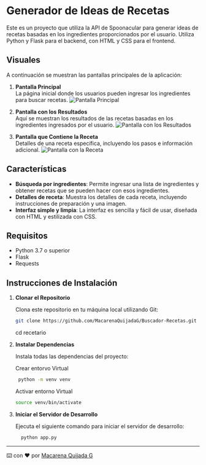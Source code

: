 # Generador de Ideas de Recetas 

Este es un proyecto que utiliza la API de Spoonacular para generar ideas de recetas basadas en los ingredientes proporcionados por el usuario. Utiliza Python y Flask para el backend, con HTML y CSS para el frontend.

## Visuales

A continuación se muestran las pantallas principales de la aplicación:

1. **Pantalla Principal**  
   La página inicial donde los usuarios pueden ingresar los ingredientes para buscar recetas.
   ![Pantalla Principal](https://github.com/user-attachments/assets/391695d3-5b34-4484-ae12-8c198d008ef6)

2. **Pantalla con los Resultados**  
   Aquí se muestran los resultados de las recetas basadas en los ingredientes ingresados por el usuario.
   ![Pantalla con los Resultados](https://github.com/user-attachments/assets/5432d522-82b6-43a7-8105-de5644816584)

3. **Pantalla que Contiene la Receta**  
   Detalles de una receta específica, incluyendo los pasos e información adicional.
   ![Pantalla con la Receta](https://github.com/user-attachments/assets/4e1acc8b-c139-49df-b75e-f44e80305039)

## Características

- **Búsqueda por ingredientes**: Permite ingresar una lista de ingredientes y obtener recetas que se pueden hacer con esos ingredientes.
- **Detalles de receta**: Muestra los detalles de cada receta, incluyendo instrucciones de preparación y una imagen.
- **Interfaz simple y limpia**: La interfaz es sencilla y fácil de usar, diseñada con HTML y estilizada con CSS.
  
## Requisitos

- Python 3.7 o superior
- Flask
- Requests

## Instrucciones de Instalación

1. **Clonar el Repositorio**

   Clona este repositorio en tu máquina local utilizando Git:

   ```bash
   git clone https://github.com/MacarenaQuijadaG/Buscador-Recetas.git
   ```
   cd recetario

2. **Instalar Dependencias**

   Instala todas las dependencias del proyecto:

   Crear entorvo Virtual
    ```bash
     python -m venv venv
   ```
    Activar entorno Virtual
      ```bash
     source venv/bin/activate
   ```

4. **Iniciar el Servidor de Desarrollo**

   Ejecuta el siguiente comando para iniciar el servidor de desarrollo:

   ```bash
     python app.py
   ```

---

⌨️ con ❤️ por [Macarena Quijada G](https://github.com/MacarenaQuijadaG)
